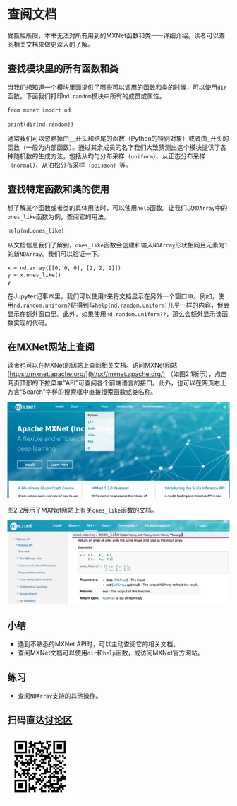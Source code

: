 # 查阅文档

受篇幅所限，本书无法对所有用到的MXNet函数和类一一详细介绍。读者可以查阅相关文档来做更深入的了解。

## 查找模块里的所有函数和类

当我们想知道一个模块里面提供了哪些可以调用的函数和类的时候，可以使用`dir`函数。下面我们打印`nd.random`模块中所有的成员或属性。

```{.python .input  n=1}
from mxnet import nd

print(dir(nd.random))
```

通常我们可以忽略掉由`__`开头和结尾的函数（Python的特别对象）或者由`_`开头的函数（一般为内部函数）。通过其余成员的名字我们大致猜测出这个模块提供了各种随机数的生成方法，包括从均匀分布采样（`uniform`）、从正态分布采样（`normal`）、从泊松分布采样（`poisson`）等。

## 查找特定函数和类的使用

想了解某个函数或者类的具体用法时，可以使用`help`函数。让我们以`NDArray`中的`ones_like`函数为例，查阅它的用法。

```{.python .input}
help(nd.ones_like)
```

从文档信息我们了解到，`ones_like`函数会创建和输入`NDArray`形状相同且元素为1的新`NDArray`。我们可以验证一下。

```{.python .input}
x = nd.array([[0, 0, 0], [2, 2, 2]])
y = x.ones_like()
y
```

在Jupyter记事本里，我们可以使用`?`来将文档显示在另外一个窗口中。例如，使用`nd.random.uniform?`将得到与`help(nd.random.uniform)`几乎一样的内容，但会显示在额外窗口里。此外，如果使用`nd.random.uniform??`，那么会额外显示该函数实现的代码。


## 在MXNet网站上查阅

读者也可以在MXNet的网站上查阅相关文档。访问MXNet网站 [https://mxnet.apache.org/](http://mxnet.apache.org/) （如图2.1所示），点击网页顶部的下拉菜单“API”可查阅各个前端语言的接口。此外，也可以在网页右上方含“Search”字样的搜索框中直接搜索函数或类名称。

![MXNet官方网站](../img/mxnet-website.png)

图2.2展示了MXNet网站上有关`ones_like`函数的文档。

![MXNet网站上有关`ones_like`函数的文档](../img/ones_like.png)


## 小结

* 遇到不熟悉的MXNet API时，可以主动查阅它的相关文档。
* 查阅MXNet文档可以使用`dir`和`help`函数，或访问MXNet官方网站。


## 练习

* 查阅`NDArray`支持的其他操作。




## 扫码直达[讨论区](https://discuss.gluon.ai/t/topic/7116)

![](../img/qr_lookup-api.svg)
